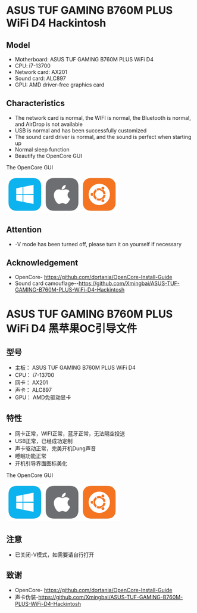 # ASUS TUF GAMING B760M PLUS WiFi D4 Hackintosh

## Model

- Motherboard: ASUS TUF GAMING B760M PLUS WiFi D4
- CPU: i7-13700
- Network card: AX201
- Sound card: ALC897
- GPU: AMD driver-free graphics card

## Characteristics

- The network card is normal, the WIFI is normal, the Bluetooth is normal, and AirDrop is not available
- USB is normal and has been successfully customized
- The sound card driver is normal, and the sound is perfect when starting up
- Normal sleep function
- Beautify the OpenCore GUI

The OpenCore GUI

<img src="./windows_icon.png" alt="windows" width="100"/><img src="./apple_icon.png" alt="apple" width="100"/><img src="./ubuntu_icon.png" alt="ubuntu" width="100"/>

## Attention

- -V mode has been turned off, please turn it on yourself if necessary

## Acknowledgement

- OpenCore- <https://github.com/dortania/OpenCore-Install-Guide>
- Sound card camouflage--<https://github.com/Xmingbai/ASUS-TUF-GAMING-B760M-PLUS-WiFi-D4-Hackintosh>

# ASUS TUF GAMING B760M PLUS WiFi D4 黑苹果OC引导文件

## 型号

- 主板： ASUS TUF GAMING B760M PLUS WiFi D4
- CPU： i7-13700
- 网卡： AX201
- 声卡： ALC897
- GPU： AMD免驱动显卡

## 特性

- 网卡正常，WIFI正常，蓝牙正常，无法隔空投送
- USB正常，已经成功定制
- 声卡驱动正常，完美开机Dung声音
- 睡眠功能正常
- 开机引导界面图标美化

The OpenCore GUI

<img src="./windows_icon.png" alt="windows" width="100"/><img src="./apple_icon.png" alt="apple" width="100"/><img src="./ubuntu_icon.png" alt="ubuntu" width="100"/>

## 注意

- 已关闭-V模式，如需要请自行打开

## 致谢

- OpenCore- <https://github.com/dortania/OpenCore-Install-Guide>
- 声卡伪装-<https://github.com/Xmingbai/ASUS-TUF-GAMING-B760M-PLUS-WiFi-D4-Hackintosh>
